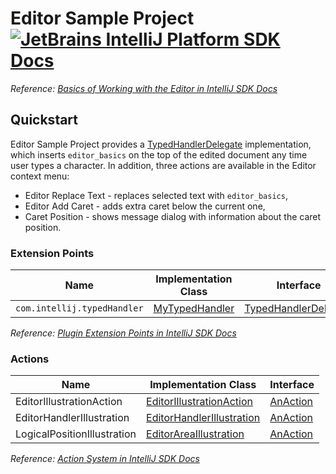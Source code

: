 # Editor Sample Project [![JetBrains IntelliJ Platform SDK Docs](https://jb.gg/badges/docs.svg)][docs]
*Reference: [Basics of Working with the Editor in IntelliJ SDK Docs][docs:editor_basics]*

## Quickstart

Editor Sample Project provides a [TypedHandlerDelegate][sdk:TypedHandlerDelegate] implementation, which inserts
`editor_basics` on the top of the edited document any time user types a character. In addition, three actions
are available in the Editor context menu:

- Editor Replace Text - replaces selected text with `editor_basics`,
- Editor Add Caret - adds extra caret below the current one,
- Caret Position - shows message dialog with information about the caret position.

### Extension Points

| Name                        | Implementation Class                  | Interface                                        |
| --------------------------- | ------------------------------------- | ------------------------------------------------ |
| `com.intellij.typedHandler` | [MyTypedHandler][file:MyTypedHandler] | [TypedHandlerDelegate][sdk:TypedHandlerDelegate] |

*Reference: [Plugin Extension Points in IntelliJ SDK Docs][docs:ep]*

### Actions

| Name                        | Implementation Class                                        | Interface                |
| --------------------------- | ----------------------------------------------------------- | ------------------------ |
| EditorIllustrationAction    | [EditorIllustrationAction][file:EditorIllustrationAction]   | [AnAction][sdk:AnAction] |
| EditorHandlerIllustration   | [EditorHandlerIllustration][file:EditorHandlerIllustration] | [AnAction][sdk:AnAction] |
| LogicalPositionIllustration | [EditorAreaIllustration][file:EditorAreaIllustration]       | [AnAction][sdk:AnAction] |

*Reference: [Action System in IntelliJ SDK Docs][docs:actions]*


[docs]: https://www.jetbrains.org/intellij/sdk/docs
[docs:actions]: https://www.jetbrains.org/intellij/sdk/docs/basics/action_system.html
[docs:editor_basics]: https://www.jetbrains.org/intellij/sdk/docs/tutorials/editor_basics.html
[docs:ep]: https://www.jetbrains.org/intellij/sdk/docs/basics/plugin_structure/plugin_extensions.html

[file:MyTypedHandler]: ./src/main/java/org/intellij/sdk/editor/MyTypedHandler.java
[file:EditorIllustrationAction]: ./src/main/java/org/intellij/sdk/editor/EditorIllustrationAction.java
[file:EditorHandlerIllustration]: ./src/main/java/org/intellij/sdk/editor/EditorHandlerIllustration.java
[file:EditorAreaIllustration]: ./src/main/java/org/intellij/sdk/editor/EditorAreaIllustration.java

[sdk:TypedHandlerDelegate]: upsource:///platform/lang-api/src/com/intellij/codeInsight/editorActions/TypedHandlerDelegate.java
[sdk:AnAction]: upsource:///platform/editor-ui-api/src/com/intellij/openapi/actionSystem/AnAction.java
